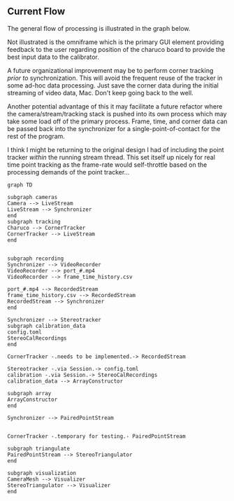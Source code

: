 ## Current Flow

The general flow of processing is illustrated in the graph below. 

Not illustrated is the omniframe which is the primary GUI element providing feedback to the user regarding position of the charuco board to provide the best input data to the calibrator.

A future organizational improvement may be to perform corner tracking *prior to* synchronization. This will avoid the frequent reuse of the tracker in some ad-hoc data processing. Just save the corner data during the initial streaming of video data, Mac. Don't keep going back to the well.

Another potential advantage of this it may facilitate a future refactor where the camera/stream/tracking stack is pushed into its own process which may take some load off of the primary process. Frame, time, and corner data can be passed back into the synchronizer for a single-point-of-contact for the rest of the program.

I think I might be returning to the original design I had of including the point tracker *within* the running stream thread. This set itself up nicely for real time point tracking as the frame-rate would self-throttle based on the processing demands of the point tracker...

```mermaid
graph TD

subgraph cameras
Camera --> LiveStream
LiveStream --> Synchronizer
end
subgraph tracking
Charuco --> CornerTracker
CornerTracker --> LiveStream
end


subgraph recording
Synchronizer --> VideoRecorder
VideoRecorder --> port_#.mp4
VideoRecorder --> frame_time_history.csv

port_#.mp4 --> RecordedStream
frame_time_history.csv --> RecordedStream
RecordedStream --> Synchronizer
end

Synchronizer --> Stereotracker
subgraph calibration_data
config.toml
StereoCalRecordings
end

CornerTracker -.needs to be implemented.-> RecordedStream

Stereotracker -.via Session.-> config.toml
calibration -.via Session.-> StereoCalRecordings
calibration_data --> ArrayConstructor

subgraph array
ArrayConstructor
end

Synchronizer --> PairedPointStream 


CornerTracker -.temporary for testing.- PairedPointStream

subgraph triangulate
PairedPointStream --> StereoTriangulator
end

subgraph visualization
CameraMesh --> Visualizer
StereoTriangulator --> Visualizer
end

```
